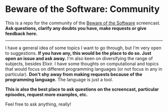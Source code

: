 # Beware of the Software: Community

This is a repo for the community of the [Beware of the Software][bots]
screencast. **Ask questions, clarify any doubts you have, make requests or give
feedback here.**

---

I have a general idea of some topics I want to go through, but I'm very open
to suggestions. **If you have any, this would be the place to do so. Just open
an issue and ask away.** I'm also keen on diversifying the range of subjects,
besides Elixir. I have some thoughts on computational and topics that would
focus on different programming languages (or not focus in any in particular).
**Don't shy away from making requests because of the programming language.** The
language is just a tool.

**This is also the best place to ask questions on the screencast, particular
episodes, request more examples, etc.**

Feel free to ask anything, really!

[bots]: https://github.com/frm/beware_of_the_software
